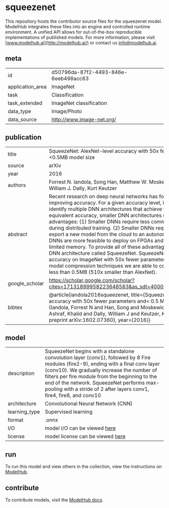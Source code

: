 # squeezenet

This repository hosts the contributor source files for the squeezenet model. ModelHub integrates these files into an engine and controlled runtime environment. A unified API allows for out-of-the-box reproducible implementations of published models. For more information, please visit [www.modelhub.ai](http://modelhub.ai/) or contact us [info@modelhub.ai](mailto:info@modelhub.ai).

## meta

|                  |                                      |
| ---------------- | ------------------------------------ |
| id               | d50796da-87f2-4493-846e-6eeb498acc63 |
| application_area | ImageNet                             |
| task             | Classification                       |
| task_extended    | ImageNet classification              |
| data_type        | Image/Photo                          |
| data_source      | http://www.image-net.org/            |

## publication

|                |                                                                                                                                                                                                                                                                                                                                                                                                                                                                                                                                                                                                                                                                                                                                                                                                                                                                                                                  |
| -------------- | ---------------------------------------------------------------------------------------------------------------------------------------------------------------------------------------------------------------------------------------------------------------------------------------------------------------------------------------------------------------------------------------------------------------------------------------------------------------------------------------------------------------------------------------------------------------------------------------------------------------------------------------------------------------------------------------------------------------------------------------------------------------------------------------------------------------------------------------------------------------------------------------------------------------- |
| title          | SqueezeNet: AlexNet-level accuracy with 50x fewer parameters and <0.5MB model size                                                                                                                                                                                                                                                                                                                                                                                                                                                                                                                                                                                                                                                                                                                                                                                                                               |
| source         | arXiv                                                                                                                                                                                                                                                                                                                                                                                                                                                                                                                                                                                                                                                                                                                                                                                                                                                                                                            |
| year           | 2016                                                                                                                                                                                                                                                                                                                                                                                                                                                                                                                                                                                                                                                                                                                                                                                                                                                                                                             |
| authors        | Forrest N. Iandola, Song Han, Matthew W. Moskewicz, Khalid Ashraf, William J. Dally, Kurt Keutzer                                                                                                                                                                                                                                                                                                                                                                                                                                                                                                                                                                                                                                                                                                                                                                                                                |
| abstract       | Recent research on deep neural networks has focused primarily on improving accuracy. For a given accuracy level, it is typically possible to identify multiple DNN architectures that achieve that accuracy level. With equivalent accuracy, smaller DNN architectures offer at least three advantages: (1) Smaller DNNs require less communication across servers during distributed training. (2) Smaller DNNs require less bandwidth to export a new model from the cloud to an autonomous car. (3) Smaller DNNs are more feasible to deploy on FPGAs and other hardware with limited memory. To provide all of these advantages, we propose a small DNN architecture called SqueezeNet. SqueezeNet achieves AlexNet-level accuracy on ImageNet with 50x fewer parameters. Additionally, with model compression techniques we are able to compress SqueezeNet to less than 0.5MB (510x smaller than AlexNet). |
| google_scholar | https://scholar.google.com/scholar?cites=17131899958223648583&as_sdt=40000005&sciodt=0,22&hl=en                                                                                                                                                                                                                                                                                                                                                                                                                                                                                                                                                                                                                                                                                                                                                                                                                  |
| bibtex         | @article{iandola2016squeezenet, title={SqueezeNet: AlexNet-level accuracy with 50x fewer parameters and< 0.5 MB model size}, author={Iandola, Forrest N and Han, Song and Moskewicz, Matthew W and Ashraf, Khalid and Dally, William J and Keutzer, Kurt}, journal={arXiv preprint arXiv:1602.07360}, year={2016}}                                                                                                                                                                                                                                                                                                                                                                                                                                                                                                                                                                                               |

## model

|               |                                                                                                                                                                                                                                                                                                                                                         |
| ------------- | ------------------------------------------------------------------------------------------------------------------------------------------------------------------------------------------------------------------------------------------------------------------------------------------------------------------------------------------------------- |
| description   | SqueezeNet begins with a standalone convolution layer (conv1), followed by 8 Fire modules (fire2-9), ending with a final conv layer (conv10). We gradually increase the number of filters per fire module from the beginning to the end of the network. SqueezeNet performs max-pooling with a stride of 2 after layers conv1, fire4, fire8, and conv10 |
| architecture  | Convolutional Neural Network (CNN)                                                                                                                                                                                                                                                                                                                      |
| learning_type | Supervised learning                                                                                                                                                                                                                                                                                                                                     |
| format        | .onnx                                                                                                                                                                                                                                                                                                                                                   |
| I/O           | model I/O can be viewed [here](contrib_src/model/config.json)                                                                                                                                                                                                                                                                                           |
| license       | model license can be viewed [here](contrib_src/license/model)                                                                                                                                                                                                                                                                                           |

## run

To run this model and view others in the collection, view the instructions on [ModelHub](http://app.modelhub.ai/).

## contribute

To contribute models, visit the [ModelHub docs](https://modelhub.readthedocs.io/en/latest/).
